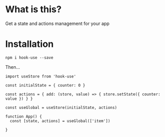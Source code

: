 
# What is this?

Get a state and actions management for your app 

# Installation

`npm i hook-use --save`

Then...

```
import useStore from 'hook-use'

const initialState = { counter: 0 }

const actions = { add: (store, value) => { store.setState({ counter: value }) } }

const useGlobal = useStore(initialState, actions) 

function App() {
  const [state, actions] = useGlobal(['item'])

}
```

